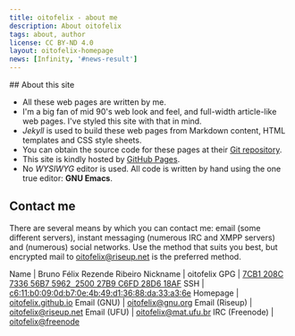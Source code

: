 ```yaml
---
title: oitofelix - about me
description: About oitofelix
tags: about, author
license: CC BY-ND 4.0
layout: oitofelix-homepage
news: [Infinity, '#news-result']
---
```

<div id="about-this-site" markdown="1">
<div id="start" />
## About this site

- All these web pages are written by me.
- I'm a big fan of mid 90's web look and feel, and full-width
article-like web pages.  I've styled this site with that in mind.
- _Jekyll_ is used to build these web pages from Markdown content,
  HTML templates and CSS style sheets.
- You can obtain the source code for these pages at their [Git
  repository](https://github.com/oitofelix/oitofelix.github.io).
- This site is kindly hosted by [GitHub Pages](http://pages.github.com/).
- No _WYSIWYG_ editor is used.  All code is written by hand using the
  one true editor: __GNU Emacs__.


<!-- ## Licensing -->

<!-- All pages have a license information in their footer regarding the -->
<!-- rights of use and redistribution of their respective contents.  Every -->
<!-- page is under some kind of _Creative Commons_ license, specifically -->
<!-- stated within the page itself, but loosely determined by the rules -->
<!-- below: -->

<!-- 1. Any page which expresses my opinion, is applicable only to a -->
<!--    personal or very particular situation, isn't widely useful for -->
<!--    others to modify, is non-educational, or is somewhat trivial, is -->
<!--    licensed under a verbatim copying license, namely [CC BY-ND -->
<!--    4.0](http://creativecommons.org/licenses/by-nd/4.0/) -->

<!-- 2. Pages that don't categorize as such are usually released under a -->
<!--    free copyleft license, namely [CC BY-SA -->
<!--    4.0](https://creativecommons.org/licenses/by-sa/4.0/) -->


<!-- If, for some reason, you think it may be useful to modify and -->
<!-- redistribute some of these verbatim-licensed pages, please contact me -->
<!-- and I'll consider releasing it abroad under a more appropriate and -->
<!-- freer license or, in case I evaluate that as not adequate, I might -->
<!-- consider granting you non-exclusive rights of modification and -->
<!-- redistribution specifically, and solely, for your intended use. -->

<!-- ### JavaScript -->

<!-- As extensively explained in _Richard Stallman_'s article _[The -->
<!-- JavaScript Trap](http://www.gnu.org/philosophy/javascript-trap.html)_, -->
<!-- JavaScript code must be free software.  Below is a table listing the -->
<!-- scripts used throughout this site, their licenses and a link to -->
<!-- retrieve their respective source code.  This table implements -->
<!-- _[JavaScript Web -->
<!-- Labels](http://www.gnu.org/licenses/javascript-labels.html)_ as -->
<!-- defined by the _GNU Project_, and as such should be _[GNU -->
<!-- LibreJS](http://www.gnu.org/software/librejs/)_ compliant.  To help -->
<!-- users find out about their rights and have access to the source code -->
<!-- of JavaScript code they are running, every page has an -->
<!-- orange _LibreJS_ logo in its footer linking to this section. -->

<!-- <table id="jslicense-labels1"> -->
<!--   <thead> -->
<!--     <tr><th>Script</th><th>License</th><th>Source</th></tr> -->
<!--   </thead> -->
<!--   <tbody> -->
<!--     <tr><td colspan="3">jQuery</td></tr> -->
<!--     <tr> -->
<!--       <td><a href="/scripts/jquery-1.6.4.min.js">jquery-1.6.4.min.js</a></td> -->
<!--       <td><a href="http://www.jclark.com/xml/copying.txt">Expat</a></td> -->
<!--       <td><a href="/scripts/jquery-1.6.4.js.gz">jquery-1.6.4.js.gz</a></td> -->
<!--     </tr> -->
<!--     <tr><td colspan="3">jFeed</td></tr> -->
<!--     <tr> -->
<!--       <td><a href="/scripts/jquery.jfeed.pack.js">jquery.jfeed.pack.js</a></td> -->
<!--       <td><a href="http://www.jclark.com/xml/copying.txt">Expat</a></td> -->
<!--       <td><a href="/scripts/jFeed-20110926.tar.gz">jFeed-20110926.tar.gz</a></td> -->
<!--     </tr> -->
<!--     <tr> -->
<!--       <td><a href="/scripts/feed2html.js">feed2html.js</a></td> -->
<!--       <td><a href="http://www.jclark.com/xml/copying.txt">Expat</a></td> -->
<!--       <td><a href="/scripts/feed2html.js">feed2html.js</a></td> -->
<!--     </tr> -->
<!--   </tbody> -->
<!-- </table> -->


## Contact me

There are several means by which you can contact me: email (some
different servers), instant messaging (numerous IRC and XMPP servers)
and (numerous) social networks.  Use the method that suits you best,
but encrypted mail to
[oitofelix@riseup.net](mailto:oitofelix@riseup.net) is the preferred
method.

<div id="identity" markdown="1">

Name           | Bruno Félix Rezende Ribeiro
Nickname       | oitofelix
GPG            | [7CB1 208C 7336 56B7 5962  2500 27B9 C6FD 28D6 18AF](/oitofelix.gpg)
SSH            | [c6:11:b0:09:0d:b7:0e:4b:49:d1:36:88:da:33:a3:6e](/oitofelix.ssh)
Homepage       | [oitofelix.github.io](http://oitofelix.github.io/)
Email (GNU)    | [oitofelix@gnu.org](mailto:oitofelix@gnu.org)
Email (Riseup) | [oitofelix@riseup.net](mailto:oitofelix@riseup.net)
Email (UFU)    | [oitofelix@mat.ufu.br](mailto:oitofelix@mat.ufu.br)
IRC (Freenode)      | [oitofelix@freenode](irc://irc.freenode.net/oitofelix)


<!-- Gopherspace    | [freeshell.org/1/users/oitofelix](gopher://freeshell.org/1/users/oitofelix/) -->
<!-- IRC (Debian)   | [oitofelix@oftc](irc://irc.oftc.net/oitofelix) -->
<!-- IRC (Mozilla)  | [oitofelix@moznet](irc://irc.mozilla.org/oitofelix) -->
<!-- XMPP (Riseup)  | [oitofelix@riseup.net](xmpp:oitofelix@riseup.net) -->
<!-- XMPP (SDF)     | [oitofelix@jabber.sdf.org](xmpp:oitofelix@jabber.sdf.org) -->
<!-- XMPP (Jabber)  | [oitofelix@jabber.org](xmpp:oitofelix@jabber.org) -->
<!-- XMPP (DDG)     | [oitofelix@dukgo.com](xmpp:oitofelix@dukgo.com) -->
<!-- TOX            | [oitofelix@toxme.se](tox:oitofelix@toxme.se) -->
<!-- GNU Social     | [wm.sdf.org/gs/oitofelix](http://wm.sdf.org/gs/oitofelix) -->
<!-- Friendica      | [oitofelix@wm.sdf.org](friendica:oitofelix@wm.sdf.org) -->
<!-- Diaspora*      | [oitofelix@dia.sdf.org](diaspora:oitofelix@dia.sdf.org) -->
<!-- Pump.io        | [identi.ca/oitofelix](http://identi.ca/oitofelix) -->
<!-- Twister        | [@oitofelix](twister:@oitofelix) -->
<!-- Movim          | [oitofelix@dukgo.com](xmpp:oitofelix@dukgo.com) -->

</div>


<!-- <\!-- ===================== News ===================== -\-> -->
<!-- <section id="news"> -->
<!--   <h2>News</h2> -->
<!--   <a href="/feed.xml"> -->
<!--     <img src="/images/rss-logo.png" -->
<!-- 	 title="RSS 2.0" -->
<!-- 	 alt="RSS 2.0" -->
<!-- 	 width="24" height="24" /></a> -->

<!--   <div id="news-result" /> -->
<!-- </section> -->

</div>
